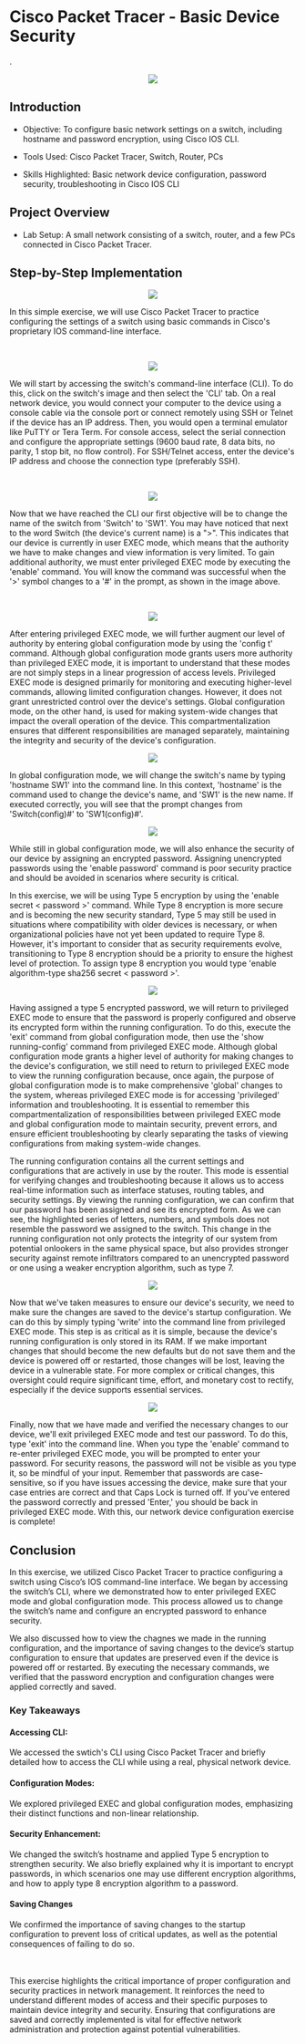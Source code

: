 
<h1>Cisco Packet Tracer - Basic Device Security</h1>
.<br />
<p align = "center">
<img src = "https://github.com/user-attachments/assets/b4cf2a72-652f-4b7c-95be-eadb3b59c7de">
</p>


<h2>Introduction</h2>

- Objective: To configure basic network settings on a switch, including hostname and password encryption, using Cisco IOS CLI.

- Tools Used: Cisco Packet Tracer, Switch, Router, PCs

- Skills Highlighted: Basic network device configuration, password security, troubleshooting in Cisco IOS CLI


<h2>Project Overview</h2>

- Lab Setup: A small network consisting of a switch, router, and a few PCs connected in Cisco Packet Tracer.


<h2>Step-by-Step Implementation</h2>
<p align = "center">
<img src= "https://github.com/user-attachments/assets/140e114b-1521-46af-8c3e-fb6a57beebb7">
</p>
<p>
In this simple exercise, we will use Cisco Packet Tracer to practice configuring the settings of a switch using basic commands in Cisco's proprietary IOS command-line interface.
</p>
<br />

<p align = "center">
<img src="https://github.com/user-attachments/assets/8ca1adb9-0c9d-439b-94a1-d7de571984a2">
</p>
<p>
We will start by accessing the switch's command-line interface (CLI). To do this, click on the switch's image and then select the 'CLI' tab. On a real network device, you would connect your computer to the device using a console cable via the console port or connect remotely using SSH or Telnet if the device has an IP address. Then, you would open a terminal emulator like PuTTY or Tera Term. For console access, select the serial connection and configure the appropriate settings (9600 baud rate, 8 data bits, no parity, 1 stop bit, no flow control). For SSH/Telnet access, enter the device's IP address and choose the connection type (preferably SSH).
</p>
<br />

<p align = "center">
<img src= "https://github.com/user-attachments/assets/86aedc88-3607-426a-a512-cb2edfac89a2">

</p>
<p>
Now that we have reached the CLI our first objective will be to change the name of the switch from 'Switch' to 'SW1'. You may have noticed that next to the word Switch (the device's current name) is a ">". This indicates that our device is currently in user EXEC mode, which means that the authority we have to make changes and view information is very limited. To gain additional authority, we must enter privileged EXEC mode by executing the 'enable' command. You will know the command was successful when the '>' symbol changes to a '#' in the prompt, as shown in the image above.
</p>
<br />

<p align = "center">

<img src = "https://github.com/user-attachments/assets/5832a8a5-512c-421f-b638-a9bdf1a3c532">

</p>

<p>
After entering privileged EXEC mode, we will further augment our level of authority by entering global configuration mode by using the 'config t' command. Although global configuration mode grants users more authority than privileged EXEC mode, it is important to understand that these modes are not simply steps in a linear progression of access levels. Privileged EXEC mode is designed primarily for monitoring and executing higher-level commands, allowing limited configuration changes. However, it does not grant unrestricted control over the device's settings. Global configuration mode, on the other hand, is used for making system-wide changes that impact the overall operation of the device. This compartmentalization ensures that different responsibilities are managed separately, maintaining the integrity and security of the device's configuration.
</p>
<p align = "center">

<img src = "https://github.com/user-attachments/assets/a718388c-2a72-4037-a2b1-5795ca217ae4">

</p>

<p>In global configuration mode, we will change the switch's name by typing 'hostname SW1' into the command line. In this context, 'hostname' is the command used to change the device's name, and 'SW1' is the new name. If executed correctly, you will see that the prompt changes from 'Switch(config)#' to 'SW1(config)#'.</p>

<p align = "center">
<img src = "https://github.com/user-attachments/assets/535f0e9a-8b0c-4d03-ba0a-f62dc88a8842">
</p>

<p>While still in global configuration mode, we will also enhance the security of our device by assigning an encrypted password. Assigning unencrypted passwords using the 'enable password' command is poor security practice and should be avoided in scenarios where security is critical. 
  
In this exercise, we will be using Type 5 encryption by using the 'enable secret < password >' command. While Type 8 encryption is more secure and is becoming the new security standard, Type 5 may still be used in situations where compatibility with older devices is necessary, or when organizational policies have not yet been updated to require Type 8. However, it's important to consider that as security requirements evolve, transitioning to Type 8 encryption should be a priority to ensure the highest level of protection. To assign type 8 encryption you would type 'enable algorithm-type sha256 secret < password >'. </p>

<p align = "center">

<img src = "https://github.com/user-attachments/assets/c4843a4d-bcea-4103-89be-279126fbe4fd">

</p>

<p>Having assigned a type 5 encrypted password, we will return to privileged EXEC mode to ensure that the password is properly configured and observe its encrypted form within the running configuration. To do this, execute the 'exit' command from global configuration mode, then use the 'show running-config' command from privileged EXEC mode. Although global configuration mode grants a higher level of authority for making changes to the device's configuration, we still need to return to privileged EXEC mode to view the running configuration because, once again, the purpose of global configuration mode is to make comprehensive 'global' changes to the system, whereas privileged EXEC mode is for accessing 'privileged' information and troubleshooting. It is essential to remember this compartmentalization of responsibilities between privileged EXEC mode and global configuration mode to maintain security, prevent errors, and ensure efficient troubleshooting by clearly separating the tasks of viewing configurations from making system-wide changes.
  
The running configuration contains all the current settings and configurations that are actively in use by the router. This mode is essential for verifying changes and troubleshooting because it allows us to access real-time information such as interface statuses, routing tables, and security settings. By viewing the running configuration, we can confirm that our password has been assigned and see its encrypted form. As we can see, the highlighted series of letters, numbers, and symbols does not resemble the password we assigned to the switch. This change in the running configuration not only protects the integrity of our system from potential onlookers in the same physical space, but also provides stronger security against remote infiltrators compared to an unencrypted password or one using a weaker encryption algorithm, such as type 7.</p>

<p align = "center">

<img src = "https://github.com/user-attachments/assets/c6284ee8-3255-4a4f-9df0-da84c22a919d">

</p>

<p>Now that we've taken measures to ensure our device's security, we need to make sure the changes are saved to the device's startup configuration. We can do this by simply typing 'write' into the command line from privileged EXEC mode. This step is as critical as it is simple, because the device's running configuration is only stored in its RAM. If we make important changes that should become the new defaults but do not save them and the device is powered off or restarted, those changes will be lost, leaving the device in a vulnerable state. For more complex or critical changes, this oversight could require significant time, effort, and monetary cost to rectify, especially if the device supports essential services.</p>

<p align = "center">
<img src = "https://github.com/user-attachments/assets/73ab6893-4796-4b1a-a4c0-32a68ba5675a">
</p>


<p>Finally, now that we have made and verified the necessary changes to our device, we'll exit privileged EXEC mode and test our password. To do this, type 'exit' into the command line. When you type the 'enable' command to re-enter privileged EXEC mode, you will be prompted to enter your password. For security reasons, the password will not be visible as you type it, so be mindful of your input. Remember that passwords are case-sensitive, so if you have issues accessing the device, make sure that your case entries are correct and that Caps Lock is turned off. If you've entered the password correctly and pressed 'Enter,' you should be back in privileged EXEC mode. With this, our network device configuration exercise is complete! </p>


<h2>Conclusion</h2>

<p>In this exercise, we utilized Cisco Packet Tracer to practice configuring a switch using Cisco’s IOS command-line interface. We began by accessing the switch’s CLI, where we demonstrated how to enter privileged EXEC mode and global configuration mode. This process allowed us to change the switch’s name and configure an encrypted password to enhance security.

We also discussed how to view the chagnes we made in the running configuration, and the importance of saving changes to the device’s startup configuration to ensure that updates are preserved even if the device is powered off or restarted. By executing the necessary commands, we verified that the password encryption and configuration changes were applied correctly and saved.</p>

<h3>Key Takeaways</h3>

<h4>Accessing CLI:</h4>
We accessed the swtich's CLI using Cisco Packet Tracer and briefly detailed how to access the CLI while using a real, physical network device.

<h4>Configuration Modes:</h4>
We explored privileged EXEC and global configuration modes, emphasizing their distinct functions and non-linear relationship.

<h4>Security Enhancement:</h4>
We changed the switch’s hostname and applied Type 5 encryption to strengthen security. We also briefly explained why it is important to encrypt passwords, in which scenarios one may use different encryption algorithms, and how to apply type 8 encryption algorithm to a password.

<h4>Saving Changes</h4>
We confirmed the importance of saving changes to the startup configuration to prevent loss of critical updates, as well as the potential consequences of failing to do so.
</br>
</br>
</br>
<p>This exercise highlights the critical importance of proper configuration and security practices in network management. It reinforces the need to understand different modes of access and their specific purposes to maintain device integrity and security. Ensuring that configurations are saved and correctly implemented is vital for effective network administration and protection against potential vulnerabilities.</p>
